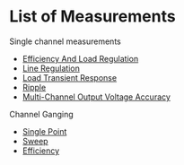 # List of Measurements
Single channel measurements
 - [Efficiency And Load Regulation](efficiency-and-load-regulation.md)
 - [Line Regulation](line-regulation.md)
 - [Load Transient Response](load-transient-response.md)
 - [Ripple](ripple.md)
 - [Multi-Channel Output Voltage Accuracy](multi-channel-output-voltage-accuracy.md)
   
Channel Ganging
  - [Single Point](channel%20ganging/single-point.md)
  - [Sweep](channel%20ganging/sweep.md)
  - [Efficiency](channel%20ganging/efficiency.md)